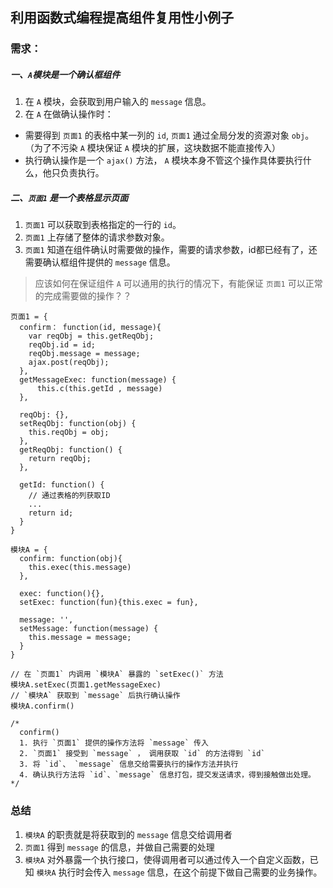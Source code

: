 ## 利用函数式编程提高组件复用性小例子


### 需求：
##### 一、`A`模块是一个确认框组件  
1. 在 `A` 模块，会获取到用户输入的 `message` 信息。  
2. 在 `A` 在做确认操作时：  

- 需要得到 `页面1` 的表格中某一列的 `id`, `页面1` 通过全局分发的资源对象 `obj`。（为了不污染 `A` 模块保证 `A` 模块的扩展，这块数据不能直接传入）  
- 执行确认操作是一个 `ajax()` 方法， `A` 模块本身不管这个操作具体要执行什么，他只负责执行。  

##### 二、`页面1` 是一个表格显示页面  
1. `页面1` 可以获取到表格指定的一行的 `id`。  
2. `页面1` 上存储了整体的请求参数对象。  
3. `页面1` 知道在组件确认时需要做的操作，需要的请求参数，id都已经有了，还需要确认框组件提供的 `message` 信息。  

> 应该如何在保证组件 `A` 可以通用的执行的情况下，有能保证 `页面1` 可以正常的完成需要做的操作？？  

```
页面1 = {  
  confirm： function(id, message){
    var reqObj = this.getReqObj;
    reqObj.id = id;
    reqObj.message = message;
    ajax.post(reqObj);
  }, 
  getMessageExec: function(message) {
      this.c(this.getId , message)
  },
  
  reqObj: {},
  setReqObj: function(obj) {
    this.reqObj = obj;
  },
  getReqObj: function() {
    return reqObj;
  },
  
  getId: function() {
    // 通过表格的列获取ID
    ...
    return id;
  }
}

模块A = {
  confirm: function(obj){
    this.exec(this.message)
  },
    
  exec: function(){},
  setExec: function(fun){this.exec = fun},
  
  message: '',
  setMessage: function(message) {
    this.message = message;
  }
}

// 在 `页面1` 内调用 `模块A` 暴露的 `setExec()` 方法
模块A.setExec(页面1.getMessageExec)
// `模块A` 获取到 `message` 后执行确认操作
模块A.confirm()

/*
  confirm()
  1. 执行 `页面1` 提供的操作方法将 `message` 传入
  2. `页面1` 接受到 `message` ， 调用获取 `id` 的方法得到 `id`
  3. 将 `id`、 `message` 信息交给需要执行的操作方法并执行
  4. 确认执行方法将 `id`、`message` 信息打包，提交发送请求，得到接触做出处理。
*/
```
### 总结
1. `模块A` 的职责就是将获取到的 `message` 信息交给调用者  
2. `页面1` 得到 `message` 的信息，并做自己需要的处理  
3. `模块A` 对外暴露一个执行接口，使得调用者可以通过传入一个自定义函数，已知 `模块A` 执行时会传入 `message` 信息，在这个前提下做自己需要的业务操作。
 

  
